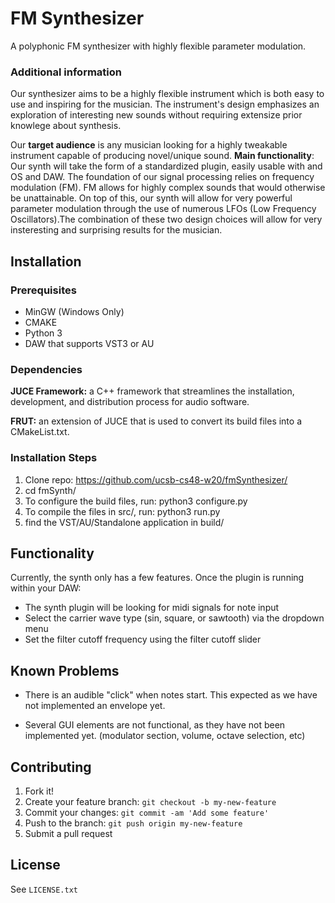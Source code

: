 # FM Synthesizer

A polyphonic FM synthesizer with highly flexible parameter modulation.

### Additional information

Our synthesizer aims to be a highly flexible instrument which is both easy to use and inspiring for the musician. The instrument's design emphasizes an exploration of interesting new sounds without requiring extensize prior knowlege about synthesis.

Our **target audience** is any musician looking for a highly tweakable instrument capable of producing novel/unique sound.
**Main functionality**: Our synth will take the form of a standardized plugin, easily usable with and OS and DAW. The foundation of our signal processing relies on frequency modulation (FM). FM allows for highly complex sounds that would otherwise be unattainable. On top of this, our synth will allow for very powerful parameter modulation through the use of numerous LFOs (Low Frequency Oscillators).The combination of these two design choices will allow for very insteresting and surprising results for the musician.

## Installation

### Prerequisites
 - MinGW (Windows Only)
 - CMAKE
 - Python 3
 - DAW that supports VST3 or AU

### Dependencies

**JUCE Framework:** a C++ framework that streamlines the installation, development, and distribution process for audio software.

**FRUT:** an extension of JUCE that is used to convert its build files into a CMakeList.txt.

### Installation Steps

1. Clone repo: https://github.com/ucsb-cs48-w20/fmSynthesizer/
2. cd fmSynth/
3. To configure the build files, run: python3 configure.py
4. To compile the files in src/, run: python3 run.py
5. find the VST/AU/Standalone application in build/

## Functionality

Currently, the synth only has a few features. Once the plugin is running within your DAW:
 - The synth plugin will be looking for midi signals for note input 
 - Select the carrier wave type (sin, square, or sawtooth) via the dropdown menu
 - Set the filter cutoff frequency using the filter cutoff slider

## Known Problems

 - There is an audible "click" when notes start. This expected as we have not implemented an envelope yet.

 - Several GUI elements are not functional, as they have not been implemented yet. (modulator section, volume, octave selection, etc)


## Contributing

1. Fork it!
2. Create your feature branch: `git checkout -b my-new-feature`
3. Commit your changes: `git commit -am 'Add some feature'`
4. Push to the branch: `git push origin my-new-feature`
5. Submit a pull request

## License

See `LICENSE.txt`
